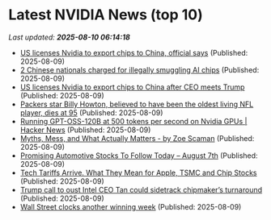 # Latest NVIDIA News (top 10)
_Last updated: **2025-08-10 06:14:18**_

- [US licenses Nvidia to export chips to China, official says](https://www.channelnewsasia.com/business/us-nvidia-license-export-chips-china-h20-sale-5285951) (Published: 2025-08-09)
- [2 Chinese nationals charged for illegally smuggling AI chips](https://www.naturalnews.com/2025-08-09-chinese-nationals-charged-illegally-smuggling-ai-chips.html) (Published: 2025-08-09)
- [US licenses Nvidia to export chips to China after CEO meets Trump](https://biztoc.com/x/033c9ac4fc2ba0fb) (Published: 2025-08-09)
- [Packers star Billy Howton, believed to have been the oldest living NFL player, dies at 95](https://biztoc.com/x/6415141240fcd184) (Published: 2025-08-09)
- [Running GPT-OSS-120B at 500 tokens per second on Nvidia GPUs | Hacker News](https://news.ycombinator.com/item?id=44819968) (Published: 2025-08-09)
- [Myths, Mess, and What Actually Matters - by Zoe Scaman](https://zoescaman.substack.com/p/myths-mess-and-what-actually-matters) (Published: 2025-08-09)
- [Promising Automotive Stocks To Follow Today – August 7th](https://www.etfdailynews.com/2025/08/09/promising-automotive-stocks-to-follow-today-august-7th/) (Published: 2025-08-09)
- [Tech Tariffs Arrive. What They Mean for Apple, TSMC and Chip Stocks](https://biztoc.com/x/eed7ce794ec829df) (Published: 2025-08-09)
- [Trump call to oust Intel CEO Tan could sidetrack chipmaker’s turnaround](https://indianexpress.com/article/technology/trump-call-to-oust-intel-ceo-tan-could-sidetrack-chipmakers-turnaround-10178949/) (Published: 2025-08-09)
- [Wall Street clocks another winning week](https://www.newsday.com/business/asia-japan-trump-tariffs-wall-street-n36426) (Published: 2025-08-09)
